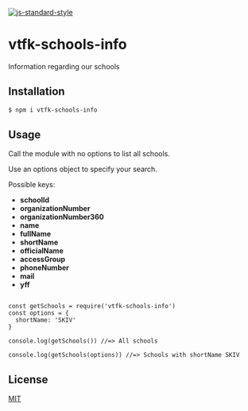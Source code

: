 [![js-standard-style](https://img.shields.io/badge/code%20style-standard-brightgreen.svg?style=flat)](https://github.com/feross/standard)

# vtfk-schools-info

Information regarding our schools

## Installation

```bash
$ npm i vtfk-schools-info
```

## Usage

Call the module with no options to list all schools.

Use an options object to specify your search.

Possible keys:

- **schoolId**
- **organizationNumber**
- **organizationNumber360**
- **name**
- **fullName**
- **shortName**
- **officialName**
- **accessGroup**
- **phoneNumber**
- **mail**
- **yff**

```JavasScript

const getSchools = require('vtfk-schools-info')
const options = {
  shortName: 'SKIV'
}

console.log(getSchools()) //=> All schools

console.log(getSchools(options)) //=> Schools with shortName SKIV
```

## License

[MIT](LICENSE)

